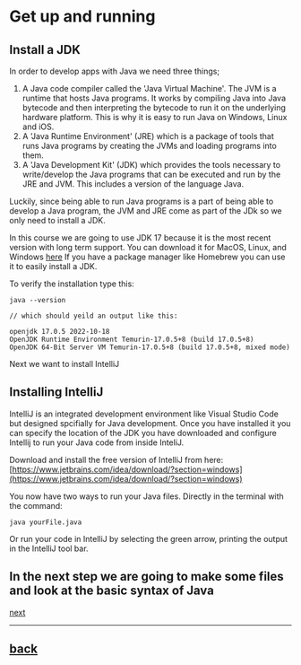 # Get up and running

## Install a JDK

In order to develop apps with Java we need three things;

1. A Java code compiler called the 'Java Virtual Machine'. The JVM is a runtime that hosts Java programs. It works by compiling Java into Java bytecode and then interpreting the bytecode to run it on the underlying hardware platform. This is why it is easy to run Java on Windows, Linux and iOS.
2. A 'Java Runtime Environment' (JRE) which is a package of tools that runs Java programs by creating the JVMs and loading programs into them.
3. A 'Java Development Kit' (JDK) which provides the tools necessary to write/develop the Java programs that can be executed and run by the JRE and JVM. This includes a version of the language Java.

Luckily, since being able to run Java programs is a part of being able to develop a Java program, the JVM and JRE come as part of the JDk so we only need to install a JDK.

In this course we are going to use JDK 17 because it is the most recent version with long term support.
You can download it for MacOS, Linux, and Windows [here](https://www.oracle.com/java/technologies/downloads/#java17)
If you have a package manager like Homebrew you can use it to easily install a JDK.

To verify the installation type this:

```
java --version

// which should yeild an output like this:

openjdk 17.0.5 2022-10-18
OpenJDK Runtime Environment Temurin-17.0.5+8 (build 17.0.5+8)
OpenJDK 64-Bit Server VM Temurin-17.0.5+8 (build 17.0.5+8, mixed mode)
```

Next we want to install IntelliJ

## Installing IntelliJ

IntelliJ is an integrated development environment like Visual Studio Code but designed spcifially for Java development. Once you have installed it you can specify the location of the JDK you have downloaded and configure Intellij to run your Java code from inside InteliJ.

Download and install the free version of IntelliJ from here: [https://www.jetbrains.com/idea/download/?section=windows](https://www.jetbrains.com/idea/download/?section=windows)

You now have two ways to run your Java files. Directly in the terminal with the command:

```
java yourFile.java
```

Or run your code in IntelliJ by selecting the green arrow, printing the output in the IntelliJ tool bar.

## In the next step we are going to make some files and look at the basic syntax of Java

[next](../java-fundamentals/README.MD)

---

## [back](../README.md)
